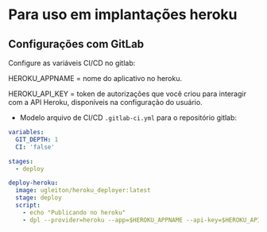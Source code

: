 # Para uso em implantações heroku 


## Configurações com GitLab


Configure as variáveis CI/CD no gitlab:

HEROKU_APPNAME = nome do aplicativo no heroku.

HEROKU_API_KEY = token de autorizações que você criou para interagir com a API Heroku, disponíveis na configuração do usuário.


- Modelo arquivo de CI/CD `.gitlab-ci.yml` para o repositório gitlab:
```yaml
variables:
  GIT_DEPTH: 1
  CI: 'false'

stages:
  - deploy

deploy-heroku:
  image: ugleiton/heroku_deployer:latest
  stage: deploy
  script:
    - echo "Publicando no heroku"
    - dpl --provider=heroku --app=$HEROKU_APPNAME --api-key=$HEROKU_API_KEY
```
   